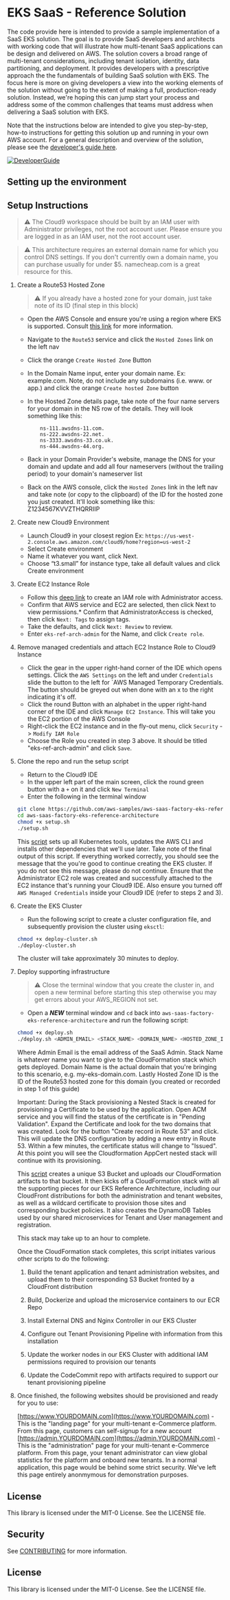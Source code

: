 # EKS SaaS - Reference Solution

The code provide here is intended to provide a sample implementation of a SaaS EKS solution. The goal is to provide SaaS developers and architects with working code that will illustrate how multi-tenant SaaS applications can be design and delivered on AWS. The solution covers a broad range of multi-tenant considerations, including tenant isolation, identity, data partitioning, and deployment. It provides developers with a prescriptive approach the the fundamentals of building SaaS solution with EKS. The focus here is more on giving developers a view into the working elements of the solution without going to the extent of making a full, production-ready solution. Instead, we're hoping this can jump start your process and address some of the common challenges that teams must address when delivering a SaaS solution with EKS.

Note that the instructions below are intended to give you step-by-step, how-to instructions for getting this solution up and running in your own AWS account. For a general description and overview of the solution, please see the [developer's guide here](GUIDE.md).

[![DeveloperGuide](images/developerguide.png)](GUIDE.md)

## Setting up the environment

## Setup Instructions

> :warning: The Cloud9 workspace should be built by an IAM user with Administrator privileges, not the root account user. Please ensure you are logged in as an IAM user, not the root account user.

> :warning: This architecture requires an external domain name for which you control DNS settings. If you don't currently own a domain name, you can purchase usually for under $5. namecheap.com is a great resource for this.

1. Create a Route53 Hosted Zone
    > :warning: If you already have a hosted zone for your domain, just take note of its ID (final step in this block)
    * Open the AWS Console and ensure you're using a region where EKS is supported. Consult [this link](https://aws.amazon.com/about-aws/global-infrastructure/regional-product-services/) for more information.
    * Navigate to the `Route53` service and click the `Hosted Zones` link on the left nav
    * Click the orange `Create Hosted Zone` Button
    * In the Domain Name input, enter your domain name. Ex: example.com. Note, do not include any subdomains (i.e. www. or app.) and click the orange `Create hosted Zone` button
    * In the Hosted Zone details page, take note of the four name servers for your domain in the NS row of the details. They will look something like this:

        ```code
            ns-111.awsdns-11.com.
            ns-222.awsdns-22.net.
            ns-3333.awsdns-33.co.uk.
            ns-444.awsdns-44.org.
        ```

    * Back in your Domain Provider's website, manage the DNS for your domain and update and add all four nameservers (without the trailing period) to your domain's nameserver list
    * Back on the AWS console, click the `Hosted Zones` link in the left nav and take note (or copy to the clipboard) of the ID for the hosted zone you just created. It'll look something like this: Z1234567KVVZTHQRRIIP
2. Create new Cloud9 Environment
    * Launch Cloud9 in your closest region Ex: `https://us-west-2.console.aws.amazon.com/cloud9/home?region=us-west-2`
    * Select Create environment
    * Name it whatever you want, click Next.
    * Choose “t3.small” for instance type, take all default values and click Create environment
3. Create EC2 Instance Role
    * Follow this [deep link](https://console.aws.amazon.com/iam/home#/roles$new?step=review&commonUseCase=EC2%2BEC2&selectedUseCase=EC2&policies=arn:aws:iam::aws:policy%2FAdministratorAccess) to create an IAM role with Administrator access.
    * Confirm that AWS service and EC2 are selected, then click Next to view permissions.* Confirm that AdministratorAccess is checked, then click `Next: Tags` to assign tags.
    * Take the defaults, and click `Next: Review` to review.
    * Enter `eks-ref-arch-admin` for the Name, and click `Create role`.
4. Remove managed credentials and attach EC2 Instance Role to Cloud9 Instance
    * Click the gear in the upper right-hand corner of the IDE which opens settings. Click the `AWS Settings` on the left and under `Credentials` slide the button to the left for `AWS Managed Temporary Credentials. The button should be greyed out when done with an x to the right indicating it's off.
    * Click the round Button with an alphabet in the upper right-hand corner of the IDE and click `Manage EC2 Instance`. This will take you the EC2 portion of the AWS Console
    * Right-click the EC2 instance and in the fly-out menu, click `Security` -> `Modify IAM Role`
    * Choose the Role you created in step 3 above. It should be titled "eks-ref-arch-admin" and click `Save`.
5. Clone the repo and run the setup script
    * Return to the Cloud9 IDE
    * In the upper left part of the main screen, click the round green button with a `+` on it and click `New Terminal`
    * Enter the following in the terminal window

    ```bash
    git clone https://github.com/aws-samples/aws-saas-factory-eks-reference-architecture
    cd aws-saas-factory-eks-reference-architecture
    chmod +x setup.sh
    ./setup.sh
   ```

   This [script](./setup.sh) sets up all Kubernetes tools, updates the AWS CLI and installs other dependencies that we'll use later. Take note of the final output of this script. If everything worked correctly, you should see the message that the you're good to continue creating the EKS cluster. If you do not see this message, please do not continue. Ensure that the Administrator EC2 role was created and successfully attached to the EC2 instance that's running your Cloud9 IDE. Also ensure you turned off `AWS Managed Credentials` inside your Cloud9 IDE (refer to steps 2 and 3).

6. Create the EKS Cluster
    * Run the following script to create a cluster configuration file, and subsequently provision the cluster using `eksctl`:

    ```bash
    chmod +x deploy-cluster.sh
    ./deploy-cluster.sh
    ```

    The cluster will take approximately 30 minutes to deploy.

7. Deploy supporting infrastructure
    > :warning: Close the terminal window that you create the cluster in, and open a new terminal before starting this step otherwise you may get errors about your AWS_REGION not set.
    * Open a **_NEW_** terminal window and `cd` back into `aws-saas-factory-eks-reference-architecture` and run the following script:

    ```bash
    chmod +x deploy.sh
    ./deploy.sh <ADMIN_EMAIL> <STACK_NAME> <DOMAIN_NAME> <HOSTED_ZONE_ID>
    ```

    Where Admin Email is the email address of the SaaS Admin. Stack Name is whatever name you want to give to the CloudFormation stack which gets deployed. Domain Name is the actual domain that you're bringing to this scenario, e.g. my-eks-domain.com. Lastly Hosted Zone ID is the ID of the Route53 hosted zone for this domain (you created or recorded in step 1 of this guide)

    Important: During the Stack provisioning a Nested Stack is created for provisioning a Certificate to be used by the application. Open ACM service and you will find the status of the certificate is in "Pending Validation". Expand the Certificate and look for the two domains that was created. Look for the button "Create record in Route 53" and click. This will update the DNS configuration by adding a new entry in Route 53. Within a few minutes, the certificate status will change to "Issued". At this point you will see the Cloudformation AppCert nested stack will continue with its provisioning.

    This [script](./deploy.sh) creates a unique S3 Bucket and uploads our CloudFormation artifacts to that bucket. It then kicks off a CloudFormation stack with all the supporting pieces for our EKS Reference Architecture, including our CloudFront distributions for both the administration and tenant websites, as well as a wildcard certificate to provision those sites and corresponding bucket policies. It also creates the DynamoDB Tables used by our shared microservices for Tenant and User management and registration.

    This stack may take up to an hour to complete.

    Once the CloudFormation stack completes, this script initiates various other scripts to do the following:

    1. Build the tenant application and tenant administration websites, and upload them to their corresponding S3 Bucket fronted by a CloudFront distribution

    2. Build, Dockerize and upload the microservice containers to our ECR Repo

    3. Install External DNS and Nginx Controller in our EKS Cluster

    4. Configure out Tenant Provisioning Pipeline with information from this installation

    5. Update the worker nodes in our EKS Cluster with additional IAM permissions required to provision our tenants

    6. Update the CodeCommit repo with artifacts required to support our tenant provisioning pipeline

8. Once finished, the following websites should be provisioned and ready for you to use:

    [https://www.YOURDOMAIN.com](https://www.YOURDOMAIN.com) - This is the "landing page" for your multi-tenant e-Commerce platform. From this page, customers can self-signup for a new account
    [https://admin.YOURDOMAIN.com](https://admin.YOURDOMAIN.com) - This is the "administration" page for your multi-tenant e-Commerce platform. From this page, your tenant administrator can view global statistics for the platform and onboard new tenants. In a normal application, this page would be behind some strict security. We've left this page entirely anonmymous for demonstration purposes.

## License

This library is licensed under the MIT-0 License. See the LICENSE file.
## Security

See [CONTRIBUTING](CONTRIBUTING.md#security-issue-notifications) for more information.

## License

This library is licensed under the MIT-0 License. See the LICENSE file.

